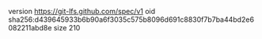 version https://git-lfs.github.com/spec/v1
oid sha256:d439645933b6b90a6f3035c575b8096d691c8830f7b7ba44bd2e6082211abd8e
size 210

